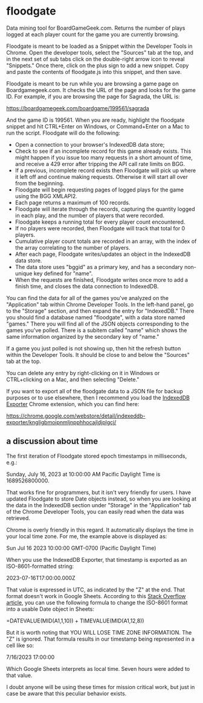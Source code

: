 # floodgate
Data mining tool for BoardGameGeek.com. Returns the number of plays logged at
each player count for the game you are currently browsing.

Floodgate is meant to be loaded as a Snippet within the Developer Tools in
Chrome. Open the developer tools, select the "Sources" tab at the top, and in
the next set of sub tabs click on the double-right arrow icon to reveal
"Snippets." Once there, click on the plus sign to add a new snippet. Copy and
paste the contents of floodgate.js into this snippet, and then save.

Floodgate is meant to be run while you are browsing a game page on
Boardgamegeek.com. It checks the URL of the page and looks for the game ID. For
example, if you are browsing the page for Sagrada, the URL is:

https://boardgamegeek.com/boardgame/199561/sagrada

And the game ID is 199561. When you are ready, highlight the floodgate snippet
and hit CTRL+Enter on Windows, or Command+Enter on a Mac to run the script.
Floodgate will do the following:

- Open a connection to your browser's IndexedDB data store;
- Check to see if an incomplete record for this game already exists. This might
   happen if you issue too many requests in a short amount of time, and receive
   a 429 error after tripping the API call rate limits on BGG.
- If a previous, incomplete record exists then Floodgate will pick up where it
   left off and continue making requests. Otherwise it will start all over from
   the beginning.
- Floodgate will begin requesting pages of logged plays for the game using the
   BGG XMLAPI2.
- Each page returns a maximum of 100 records.
- Floodgate will iterate through the records, capturing the quantity logged in
   each play, and the number of players that were recorded.
- Floodgate keeps a running total for every player count encountered.
- If no players were recorded, then Floodgate will track that total for 0
   players.
- Cumulative player count totals are recorded in an array, with the index of the
   array correlating to the number of players.
- After each page, Floodgate writes/updates an object in the IndexedDB data
   store.
- The data store uses "bggid" as a primary key, and has a secondary non-unique
   key defined for "name".
- When the requests are finished, Floodgate writes once more to add a finish
   time, and closes the data connection to IndexedDB.

You can find the data for all of the games you've analyzed on the "Application"
tab within Chrome Developer Tools. In the left-hand panel, go to the "Storage"
section, and then expand the entry for "IndexedDB." There you should find a
database named "floodgate", with a data store named "games." There you will find
all of the JSON objects corresponding to the games you've polled. There is a
subitem called "name" which shows the same information organized by the
secondary key of "name."

If a game you just polled is not showing up, then hit the refresh button within
the Developer Tools. It should be close to and below the "Sources" tab at the
top.

You can delete any entry by right-clicking on it in Windows or CTRL+clicking on
a Mac, and then selecting "Delete."

If you want to export all of the floodgate data to a JSON file for backup
purposes or to use elsewhere, then I recommend you load the [IndexedDB Exporter](https://chrome.google.com/webstore/detail/indexeddb-exporter/kngligbmoipnmljnpphhocajldjplgcj/)
Chrome extension, which you can find here:

https://chrome.google.com/webstore/detail/indexeddb-exporter/kngligbmoipnmljnpphhocajldjplgcj/

## a discussion about time
The first iteration of Floodgate stored epoch timestamps in milliseconds, e.g.:

Sunday, July 16, 2023 at 10:00:00 AM Pacific Daylight Time is 1689526800000.

That works fine for programmers, but it isn't very friendly for users. I have
updated Floodgate to store Date objects instead, so when you are looking at the
data in the IndexedDB section under "Storage" in the "Application" tab of the
Chrome Developer Tools, you can easily read when the data was retrieved.

Chrome is overly friendly in this regard. It automatically displays the time in
your local time zone. For me, the example above is displayed as:

Sun Jul 16 2023 10:00:00 GMT-0700 (Pacific Daylight Time)

When you use the IndexedDB Exporter, that timestamp is exported as an
ISO-8601-formatted string:

2023-07-16T17:00:00.000Z

That value is expressed in UTC, as indicated by the "Z" at the end. That format
doesn't work in Google Sheets. According to this [Stack Overflow article](https://stackoverflow.com/questions/30492832/iso-8601-string-to-date-in-google-sheets-cell), you can
use the following formula to change the ISO-8601 format into a usable Date
object in Sheets:

=DATEVALUE(MID(A1,1,10)) + TIMEVALUE(MID(A1,12,8))

But it is worth noting that YOU WILL LOSE TIME ZONE INFORMATION. The "Z" is
ignored. That formula results in our timestamp being represented in a cell like
so:

7/16/2023 17:00:00

Which Google Sheets interprets as local time. Seven hours were added to that
value.

I doubt anyone will be using these times for mission critical work, but just in
case be aware that this peculiar behavior exists.
